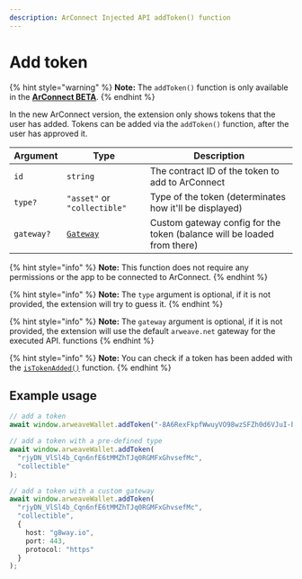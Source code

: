 ```yaml
---
description: ArConnect Injected API addToken() function
---
```


# Add token

{% hint style="warning" %}
**Note:** The `addToken()` function is only available in the [**ArConnect BETA**](devtools/beta.md).
{% endhint %}

In the new ArConnect version, the extension only shows tokens that the user has added. Tokens can be added via the `addToken()` function, after the user has approved it.

| Argument   | Type                                           | Description                                                             |
| ---------- | ---------------------------------------------- | ----------------------------------------------------------------------- |
| `id`       | `string`                                       | The contract ID of the token to add to ArConnect                        |
| `type?`    | `"asset"` or `"collectible"`                   | Type of the token (determinates how it'll be displayed)                 |
| `gateway?` | [`Gateway`](connect.md#custom-gateway-config)  | Custom gateway config for the token (balance will be loaded from there) |

{% hint style="info" %}
**Note:** This function does not require any permissions or the app to be connected to ArConnect.
{% endhint %}

{% hint style="info" %}
**Note:** The `type` argument is optional, if it is not provided, the extension will try to guess it.
{% endhint %}

{% hint style="info" %}
**Note:** The `gateway` argument is optional, if it is not provided, the extension will use the default `arweave.net` gateway for the executed API. functions
{% endhint %}

{% hint style="info" %}
**Note:** You can check if a token has been added with the [`isTokenAdded()`](is-token-added.md) function.
{% endhint %}

## Example usage

```ts
// add a token
await window.arweaveWallet.addToken("-8A6RexFkpfWwuyVO98wzSFZh0d6VJuI-buTJvlwOJQ");

// add a token with a pre-defined type
await window.arweaveWallet.addToken(
  "rjyDN_VlSl4b_Cqn6nfE6tMMZhTJq0RGMFxGhvsefMc",
  "collectible"
);

// add a token with a custom gateway
await window.arweaveWallet.addToken(
  "rjyDN_VlSl4b_Cqn6nfE6tMMZhTJq0RGMFxGhvsefMc",
  "collectible",
  {
    host: "g8way.io",
    port: 443,
    protocol: "https"
  }
);
```
